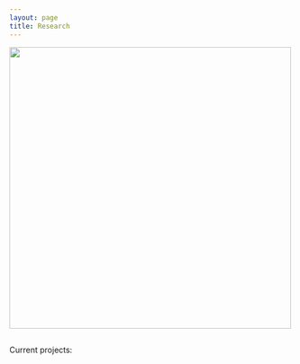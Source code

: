 ```yaml
---
layout: page
title: Research
---
```

<img style="float: center; margin: 0px 15px 15px 0px;" src="(https://cloud.githubusercontent.com/assets/8633630/10418341/7560f2b0-700c-11e5-85e3-8db3daafb9f4.png" width="500" />

Current projects:




